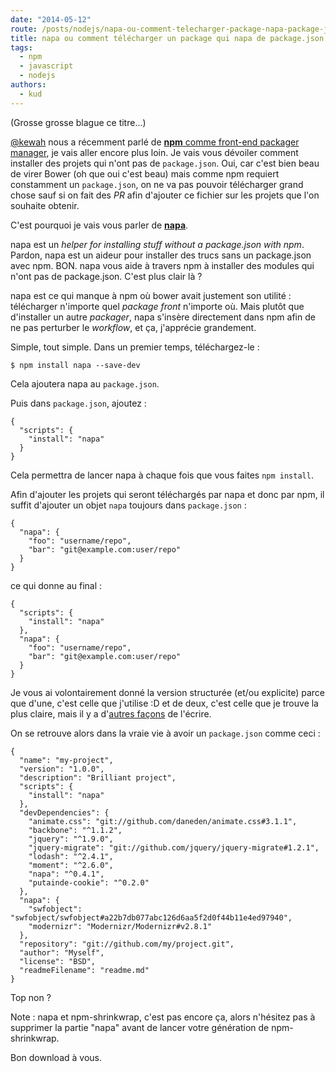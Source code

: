 ```yaml
---
date: "2014-05-12"
route: /posts/nodejs/napa-ou-comment-telecharger-package-napa-package-json/
title: napa ou comment télécharger un package qui napa de package.json
tags:
  - npm
  - javascript
  - nodejs
authors:
  - kud
---
```


(Grosse grosse blague ce titre...)

[@kewah](https://twitter.com/kewah) nous a récemment parlé de [**npm** comme front-end packager manager](/posts/frontend/npm-comme-package-manager-pour-le-front-end/), je vais aller encore plus loin. Je vais vous dévoiler comment installer des projets qui n'ont pas de `package.json`. Oui, car c'est bien beau de virer Bower (oh que oui c'est beau) mais comme npm requiert constamment un `package.json`, on ne va pas pouvoir télécharger grand chose sauf si on fait des _PR_ afin d'ajouter ce fichier sur les projets que l'on souhaite obtenir.

C'est pourquoi je vais vous parler de [**napa**](https://github.com/shama/napa).

napa est un _helper for installing stuff without a package.json with npm_. Pardon, napa est un aideur pour installer des trucs sans un package.json avec npm. BON. napa vous aide à travers npm à installer des modules qui n'ont pas de package.json. C'est plus clair là ?

napa est ce qui manque à npm où bower avait justement son utilité : télécharger n'importe quel _package_ _front_ n'importe où. Mais plutôt que d'installer un autre _packager_, napa s'insère directement dans npm afin de ne pas perturber le _workflow_, et ça, j'apprécie grandement.

Simple, tout simple. Dans un premier temps, téléchargez-le :

```
$ npm install napa --save-dev
```

Cela ajoutera napa au `package.json`.

Puis dans `package.json`, ajoutez :

```
{
  "scripts": {
    "install": "napa"
  }
}
```

Cela permettra de lancer napa à chaque fois que vous faites `npm install`.

Afin d'ajouter les projets qui seront téléchargés par napa et donc par npm, il suffit d'ajouter un objet `napa` toujours dans `package.json` :

```
{
  "napa": {
    "foo": "username/repo",
    "bar": "git@example.com:user/repo"
  }
}
```

ce qui donne au final :

```
{
  "scripts": {
    "install": "napa"
  },
  "napa": {
    "foo": "username/repo",
    "bar": "git@example.com:user/repo"
  }
}
```

Je vous ai volontairement donné la version structurée (et/ou explicite) parce que d'une, c'est celle que j'utilise :D et de deux, c'est celle que je trouve la plus claire, mais il y a d'[autres façons](https://github.com/shama/napa#want-to-name-the-package-something-else) de l'écrire.

On se retrouve alors dans la vraie vie à avoir un `package.json` comme ceci :

```
{
  "name": "my-project",
  "version": "1.0.0",
  "description": "Brilliant project",
  "scripts": {
    "install": "napa"
  },
  "devDependencies": {
    "animate.css": "git://github.com/daneden/animate.css#3.1.1",
    "backbone": "^1.1.2",
    "jquery": "^1.9.0",
    "jquery-migrate": "git://github.com/jquery/jquery-migrate#1.2.1",
    "lodash": "^2.4.1",
    "moment": "^2.6.0",
    "napa": "^0.4.1",
    "putainde-cookie": "^0.2.0"
  },
  "napa": {
    "swfobject": "swfobject/swfobject#a22b7db077abc126d6aa5f2d0f44b11e4ed97940",
    "modernizr": "Modernizr/Modernizr#v2.8.1"
  },
  "repository": "git://github.com/my/project.git",
  "author": "Myself",
  "license": "BSD",
  "readmeFilename": "readme.md"
}
```

Top non ?

Note : napa et npm-shrinkwrap, c'est pas encore ça, alors n'hésitez pas à supprimer la partie "napa" avant de lancer votre génération de npm-shrinkwrap.

Bon download à vous.
